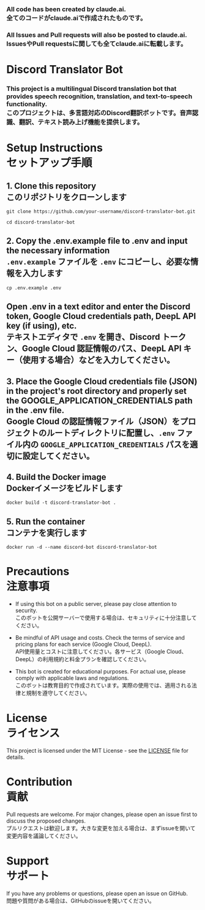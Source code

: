 ### All code has been created by claude.ai.<br>全てのコードがclaude.aiで作成されたものです。
### All Issues and Pull requests will also be posted to claude.ai.<br>IssuesやPull requestsに関しても全てclaude.aiに転載します。

# Discord Translator Bot

### This project is a multilingual Discord translation bot that provides speech recognition, translation, and text-to-speech functionality.<br>このプロジェクトは、多言語対応のDiscord翻訳ボットです。音声認識、翻訳、テキスト読み上げ機能を提供します。

# Setup Instructions<br>セットアップ手順

## 1. Clone this repository<br>このリポジトリをクローンします

    git clone https://github.com/your-username/discord-translator-bot.git

    cd discord-translator-bot


## 2. Copy the .env.example file to .env and input the necessary information<br>`.env.example` ファイルを `.env` にコピーし、必要な情報を入力します

    cp .env.example .env

## Open .env in a text editor and enter the Discord token, Google Cloud credentials path, DeepL API key (if using), etc.<br>テキストエディタで `.env` を開き、Discord トークン、Google Cloud 認証情報のパス、DeepL API キー（使用する場合）などを入力してください。


## 3. Place the Google Cloud credentials file (JSON) in the project's root directory and properly set the GOOGLE_APPLICATION_CREDENTIALS path in the .env file.<br>Google Cloud の認証情報ファイル（JSON）をプロジェクトのルートディレクトリに配置し、`.env` ファイル内の `GOOGLE_APPLICATION_CREDENTIALS` パスを適切に設定してください。


##  4. Build the Docker image<br>Dockerイメージをビルドします

    docker build -t discord-translator-bot .


##  5. Run the container<br>コンテナを実行します

    docker run -d --name discord-bot discord-translator-bot


# Precautions<br>注意事項

- If using this bot on a public server, please pay close attention to security.
<br>このボットを公開サーバーで使用する場合は、セキュリティに十分注意してください。<br>

- Be mindful of API usage and costs. Check the terms of service and pricing plans for each service (Google Cloud, DeepL). 
<br>API使用量とコストに注意してください。各サービス（Google Cloud、DeepL）の利用規約と料金プランを確認してください。

- This bot is created for educational purposes. For actual use, please comply with applicable laws and regulations.
<br>このボットは教育目的で作成されています。実際の使用では、適用される法律と規制を遵守してください。

# License<br>ライセンス

This project is licensed under the MIT License - see the [LICENSE](LICENSE) file for details.

# Contribution<br>貢献
Pull requests are welcome. For major changes, please open an issue first to discuss the proposed changes.<br>
プルリクエストは歓迎します。大きな変更を加える場合は、まずissueを開いて変更内容を議論してください。

# Support<br>サポート
If you have any problems or questions, please open an issue on GitHub.<br>
問題や質問がある場合は、GitHubのissueを開いてください。
